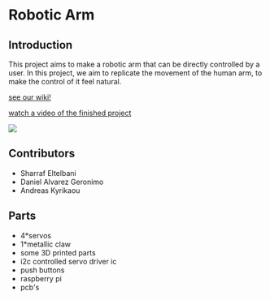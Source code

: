 # Robotic Arm

## Introduction 
This project aims to make a robotic arm that can be directly controlled by a user.
In this project, we aim to replicate the movement of the human arm, to make the control of it feel natural.

[ see our wiki! ](https://github.com/kyriakouandreas/RoboticArm/wiki)

[ watch a video of the finished project](https://youtu.be/8hPd8vS8S5o)

![](https://raw.githubusercontent.com/kyriakouandreas/RoboticArm/master/render2.JPG)

## Contributors 
- Sharraf Eltelbani
- Daniel Alvarez Geronimo
- Andreas Kyrikaou

## Parts 
- 4*servos 
- 1*metallic claw
- some 3D printed parts
- i2c controlled servo driver ic
- push buttons  
- raspberry pi 
- pcb's


